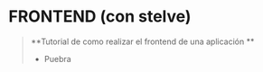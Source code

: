 # FRONTEND (con stelve)

> **Tutorial de como realizar  el frontend de una aplicación **
> - Puebra 
